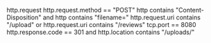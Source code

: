 http.request
http.request.method == "POST"
http contains "Content-Disposition" and http contains "filename="
http.request.uri contains "/upload" or http.request.uri contains "/reviews"
tcp.port == 8080
http.response.code == 301 and http.location contains "/uploads/"
